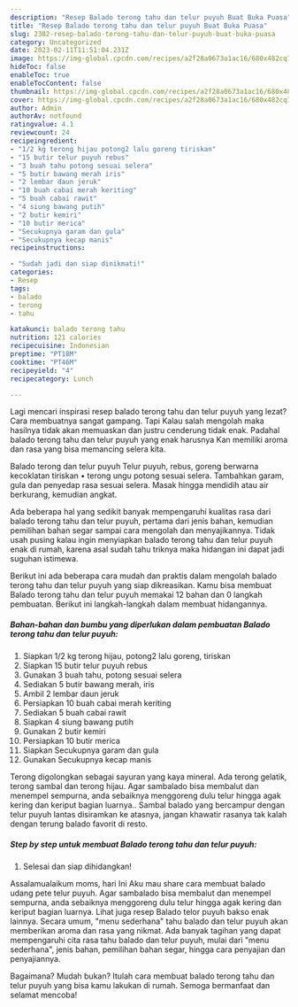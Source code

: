 ```yaml
---
description: "Resep Balado terong tahu dan telur puyuh Buat Buka Puasa"
title: "Resep Balado terong tahu dan telur puyuh Buat Buka Puasa"
slug: 2302-resep-balado-terong-tahu-dan-telur-puyuh-buat-buka-puasa
category: Uncategorized
date: 2023-02-11T11:51:04.231Z
image: https://img-global.cpcdn.com/recipes/a2f28a0673a1ac16/680x482cq70/balado-terong-tahu-dan-telur-puyuh-foto-resep-utama.jpg
hideToc: false
enableToc: true
enableTocContent: false
thumbnail: https://img-global.cpcdn.com/recipes/a2f28a0673a1ac16/680x482cq70/balado-terong-tahu-dan-telur-puyuh-foto-resep-utama.jpg
cover: https://img-global.cpcdn.com/recipes/a2f28a0673a1ac16/680x482cq70/balado-terong-tahu-dan-telur-puyuh-foto-resep-utama.jpg
author: Admin
authorAv: notfound
ratingvalue: 4.1
reviewcount: 24
recipeingredient:
- "1/2 kg terong hijau potong2 lalu goreng tiriskan"
- "15 butir telur puyuh rebus"
- "3 buah tahu potong sesuai selera"
- "5 butir bawang merah iris"
- "2 lembar daun jeruk"
- "10 buah cabai merah keriting"
- "5 buah cabai rawit"
- "4 siung bawang putih"
- "2 butir kemiri"
- "10 butir merica"
- "Secukupnya garam dan gula"
- "Secukupnya kecap manis"
recipeinstructions:

- "Sudah jadi dan siap dinikmati!"
categories:
- Resep
tags:
- balado
- terong
- tahu

katakunci: balado terong tahu 
nutrition: 121 calories
recipecuisine: Indonesian
preptime: "PT18M"
cooktime: "PT46M"
recipeyield: "4"
recipecategory: Lunch

---
```



Lagi mencari inspirasi resep balado terong tahu dan telur puyuh yang lezat? Cara membuatnya sangat gampang. Tapi Kalau salah mengolah maka hasilnya tidak akan memuaskan dan justru cenderung tidak enak. Padahal balado terong tahu dan telur puyuh yang enak harusnya Kan memiliki aroma dan rasa yang bisa memancing selera kita.


Balado terong dan telur puyuh Telur puyuh, rebus, goreng berwarna kecoklatan tiriskan • terong ungu potong sesuai selera. Tambahkan garam, gula dan penyedap rasa sesuai selera. Masak hingga mendidih atau air berkurang, kemudian angkat.

Ada beberapa hal yang sedikit banyak mempengaruhi kualitas rasa dari balado terong tahu dan telur puyuh, pertama dari jenis bahan, kemudian pemilihan bahan segar sampai cara mengolah dan menyajikannya. Tidak usah pusing kalau ingin menyiapkan balado terong tahu dan telur puyuh enak di rumah, karena asal sudah tahu triknya maka hidangan ini dapat jadi suguhan istimewa.


Berikut ini ada beberapa cara mudah dan praktis dalam mengolah balado terong tahu dan telur puyuh yang siap dikreasikan. Kamu bisa membuat Balado terong tahu dan telur puyuh memakai 12 bahan dan 0 langkah pembuatan. Berikut ini langkah-langkah dalam membuat hidangannya.

<!--inarticleads1-->

##### Bahan-bahan dan bumbu yang diperlukan dalam pembuatan Balado terong tahu dan telur puyuh:

1. Siapkan 1/2 kg terong hijau, potong2 lalu goreng, tiriskan
1. Siapkan 15 butir telur puyuh rebus
1. Gunakan 3 buah tahu, potong sesuai selera
1. Sediakan 5 butir bawang merah, iris
1. Ambil 2 lembar daun jeruk
1. Persiapkan 10 buah cabai merah keriting
1. Sediakan 5 buah cabai rawit
1. Siapkan 4 siung bawang putih
1. Gunakan 2 butir kemiri
1. Persiapkan 10 butir merica
1. Siapkan Secukupnya garam dan gula
1. Gunakan Secukupnya kecap manis


Terong digolongkan sebagai sayuran yang kaya mineral. Ada terong gelatik, terong sambal dan terong hijau. Agar sambalado bisa membalut dan menempel sempurna, anda sebaiknya menggoreng dulu telur hingga agak kering dan keriput bagian luarnya.. Sambal balado yang bercampur dengan telur puyuh lantas disiramkan ke atasnya, jangan khawatir rasanya tak kalah dengan terung balado favorit di resto. 

<!--inarticleads2-->

##### Step by step untuk membuat Balado terong tahu dan telur puyuh:


1. Selesai dan siap dihidangkan!

Assalamualaikum moms, hari Ini Aku mau share cara membuat balado udang pete telur puyuh. Agar sambalado bisa membalut dan menempel sempurna, anda sebaiknya menggoreng dulu telur hingga agak kering dan keriput bagian luarnya. Lihat juga resep Balado telor puyuh bakso enak lainnya. Secara umum, &#34;menu sederhana&#34; tahu balado dan telur puyuh akan memberikan aroma dan rasa yang nikmat. Ada banyak tagihan yang dapat mempengaruhi cita rasa tahu balado dan telur puyuh, mulai dari &#34;menu sederhana&#34;, jenis bahan, pemilihan bahan segar, hingga cara penyajian dan penyajiannya. 

Bagaimana? Mudah bukan? Itulah cara membuat balado terong tahu dan telur puyuh yang bisa kamu lakukan di rumah. Semoga bermanfaat dan selamat mencoba!
